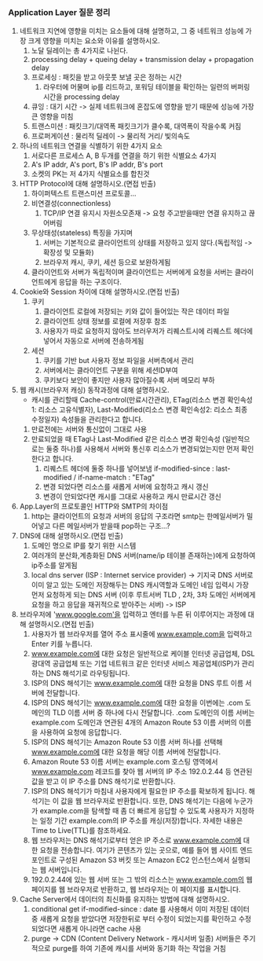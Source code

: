 ### Application Layer 질문 정리
1. 네트워크 지연에 영향을 미치는 요소들에 대해 설명하고, 그 중 네트워크 성능에 가장 크게 영향을 미치는 요소와 이유를 설명하시오. 
	1. 노달 딜레이는 총 4가지로 나뉜다.
	2. processing delay + queing delay + transmission delay + propagation delay
	3. 프로세싱 : 패킷을 받고 아웃풋 보낼 곳은 정하는 시간
		1. 라우터에 머물며 ip를 리드하고, 포워딩 테이블을 확인하는 일련의 버퍼링 시간을 processing delay
	4. 큐잉 : 대기 시간 -> 실제 네트워크에 혼잡도에 영향을 받기 때문에 성능에 가장큰 영향을 미침 
	5. 트랜스미션 : 패킷크기/대역폭 패킷크기가 클수록, 대역폭이 작을수록 커짐
	6. 프로퍼게이션 : 물리적 딜레이 -> 물리적 거리/ 빛의속도
2. 하나의 네트워크 연결을 식별하기 위한 4가지 요소  
	1. 서로다른 프로세스 A, B 두개를 연결을 하기 위한 식별요소 4가지
	2. A's IP addr, A's port, B's IP addr, B's port
	3. 소켓의 PK는 저 4가지 식별요소를 합친것
3. HTTP Protocol에 대해 설명하시오.(면접 빈출)
	1. 하이퍼텍스트 트랜스미션 프로토콜...
	2. 비연결성(connectionless)
		1. TCP/IP 연결 유지시 자원소모존재 -> 요청 주고받을때만 연결 유지하고 끊어버림
	3. 무상태성(stateless) 특징을 가지며
		1. 서버는 기본적으로 클라이언트의 상태를 저장하고 있지 않다.(독립적임 -> 확장성 및 모듈화)
		2. 브라우저 캐시, 쿠키, 세션 등으로 보완하게됨 
	4. 클라이언트와 서버가 독립적이며 클라이언트는 서버에게 요청을 서버는 클라이언트에게 응답을 하는 구조이다.
4. Cookie와 Session 차이에 대해 설명하시오.(면접 빈출) 
	1. 쿠키
		1. 클라이언트 로컬에 저장되는 키와 값이 들어있는 작은 데이터 파일
		2. 클라이언트 상태 정보를 로컬에 저장후 참조
		3. 사용자가 따로 요청하지 않아도 브러우저가 리퀘스트시에 리퀘스트 헤더에 넣어서 자동으로 서버에 전송하게됨
	2. 세션
		1. 쿠키를 기반 but 사용자 정보 파일을 서버측에서 관리
		2. 서버에서는 클라이언트 구분을 위해 세션ID부여
		3. 쿠키보다 보안이 좋지만 사용자 많아질수록 서버 메모리 부하
5. 웹 캐시(브라우저 캐싱) 동작과정에 대해 설명하시오.  
	- 캐시를 관리할때 Cache-control(만료시간관리), ETag(리소스 변경 확인속성1: 리소스 고유식별자), Last-Modified(리소스 변경 확인속성2: 리소스 최종 수정일자) 속성들을 관리한다고 합니다.
	1. 만료전에는 서버와 통신없이 그대로 사용
	2. 만료되었을 때  ETag나 Last-Modified 같은 리소스 변경 확인속성 (일반적으로는 둘중 하나)를 사용해서 서버와 통신후 리소스가 변경되었는지만 먼저 확인한다고 합니다.
		1. 리퀘스트 헤더에 둘중 하나를 넣어보냄  if-modified-since : last-modified / if-name-match : "ETag"
		2. 변경 되었다면 리소스를 새롭게 서버에 요청하고 캐시 갱신
		3. 변경이 안되었다면 캐시를 그대로 사용하고 캐시 만료시간 갱신
6. App.Layer의 프로토콜인 HTTP와 SMTP의 차이점
	1. http는 클라이언트의 요청과 서버의 응답의 구조라면 smtp는 한메일서버가 밀어넣고 다른 메일서버가 받을때 pop하는 구조...?
7. DNS에 대해 설명하시오.(면접 빈출) 
	1. 도메인 명으로 IP를 찾기 위한 시스템
	2. 여러개의 분산화,계층화된 DNS 서버(name/ip 테이블 존재하는)에게 요청하여 ip주소를 알게됨
	3. local dns server (ISP : Internet service provider) -> 기지국 DNS 서버로 이미 알고 있는 도메인 저장해두는 DNS 캐시역할과 도메인 네임 입력시 가장 먼저 요청하게 되는 DNS 서버 (이후 루트서버 TLD , 2차, 3차 도메인 서버에게 요청을 하고 응답을 재귀적으로 받아주는 서버) -> ISP
8. 브라우저에 'www.google.com'을 입력하고 엔터를 누른 뒤 이루어지는 과정에 대해 설명하시오.(면접 빈출) 
	1.  사용자가 웹 브라우저를 열어 주소 표시줄에 www.example.com을 입력하고 Enter 키를 누릅니다.
	2. www.example.com에 대한 요청은 일반적으로 케이블 인터넷 공급업체, DSL 광대역 공급업체 또는 기업 네트워크 같은 인터넷 서비스 제공업체(ISP)가 관리하는 DNS 해석기로 라우팅됩니다.
	3. ISP의 DNS 해석기는 www.example.com에 대한 요청을 DNS 루트 이름 서버에 전달합니다.
	4. ISP의 DNS 해석기는 www.example.com에 대한 요청을 이번에는 .com 도메인의 TLD 이름 서버 중 하나에 다시 전달합니다. .com 도메인의 이름 서버는 example.com 도메인과 연관된 4개의 Amazon Route 53 이름 서버의 이름을 사용하여 요청에 응답합니다.
	5. ISP의 DNS 해석기는 Amazon Route 53 이름 서버 하나를 선택해 www.example.com에 대한 요청을 해당 이름 서버에 전달합니다.
	6. Amazon Route 53 이름 서버는 example.com 호스팅 영역에서 www.example.com 레코드를 찾아 웹 서버의 IP 주소 192.0.2.44 등 연관된 값을 받고 이 IP 주소를 DNS 해석기로 반환합니다.
	7. ISP의 DNS 해석기가 마침내 사용자에게 필요한 IP 주소를 확보하게 됩니다. 해석기는 이 값을 웹 브라우저로 반환합니다. 또한, DNS 해석기는 다음에 누군가가 example.com을 탐색할 때 좀 더 빠르게 응답할 수 있도록 사용자가 지정하는 일정 기간 example.com의 IP 주소를 캐싱(저장)합니다. 자세한 내용은 Time to Live(TTL)를 참조하세요.
	8. 웹 브라우저는 DNS 해석기로부터 얻은 IP 주소로 www.example.com에 대한 요청을 전송합니다. 여기가 콘텐츠가 있는 곳으로, 예를 들어 웹 사이트 엔드포인트로 구성된 Amazon S3 버킷 또는 Amazon EC2 인스턴스에서 실행되는 웹 서버입니다.
	9. 192.0.2.44에 있는 웹 서버 또는 그 밖의 리소스는 www.example.com의 웹 페이지를 웹 브라우저로 반환하고, 웹 브라우저는 이 페이지를 표시합니다.
9. Cache Server에서 데이터의 최신화를 유지하는 방법에 대해 설명하시오.
	1. conditional get if-modified-since : date 를 사용해서 이미 저장된 데이터중 새롭게 요청을 받았다면 저장한뒤로 부터 수정이 되었는지를 확인하고 수정되었다면 새롭게 아니라면 cache 사용
	2. purge -> CDN (Content Delivery Network - 캐시서버 일종) 서버들은 주기적으로 purge를 하여 기존에 캐시를 서버와 동기화 하는 작업을 거침
